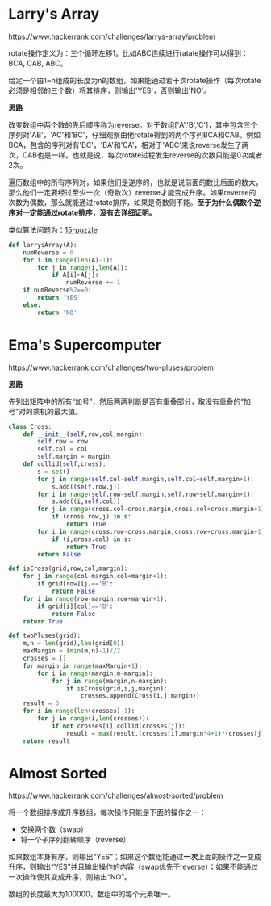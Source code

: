 # Larry's Array

<https://www.hackerrank.com/challenges/larrys-array/problem>

rotate操作定义为：三个循环左移1。比如ABC连续进行ratate操作可以得到：BCA, CAB, ABC。

给定一个由1~n组成的长度为n的数组，如果能通过若干次rotate操作（每次rotate必须是相邻的三个数）将其排序，则输出'YES'，否则输出'NO'。

**思路**

改变数组中两个数的先后顺序称为reverse。对于数组['A','B','C']，其中包含三个序列对'AB'，'AC'和'BC'，仔细观察由他rotate得到的两个序列BCA和CAB。例如BCA，包含的序列对有'BC'，'BA'和'CA'，相对于'ABC'来说reverse发生了两次，CAB也是一样。也就是说，每次rotate过程发生reverse的次数只能是0次或者2次。

遍历数组中的所有序列对，如果他们是逆序的，也就是说前面的数比后面的数大，那么他们一定要经过至少一次（奇数次）reverse才能变成升序。如果reverse的次数为偶数，那么就能通过rotate排序，如果是奇数则不能。**至于为什么偶数个逆序对一定能通过rotate排序，没有去详细证明。**

类似算法问题为：[15-puzzle](https://en.wikipedia.org/wiki/15_puzzle)

```python
def larrysArray(A):
    numReverse = 0
    for i in range(len(A)-1):
        for j in range(i,len(A)):
            if A[i]>A[j]:
                numReverse += 1
    if numReverse%2==0:
        return 'YES'
    else:
        return 'NO'
```

# Ema's Supercomputer

<https://www.hackerrank.com/challenges/two-pluses/problem>

**思路**

先列出矩阵中的所有“加号”，然后两两判断是否有重叠部分，取没有重叠的“加号”对的乘机的最大值。

```python
class Cross:
    def __init__(self,row,col,margin):
        self.row = row
        self.col = col
        self.margin = margin
    def collid(self,cross):
        s = set()
        for j in range(self.col-self.margin,self.col+self.margin+1):
            s.add((self.row,j))
        for i in range(self.row-self.margin,self.row+self.margin+1):
            s.add((i,self.col))
        for j in range(cross.col-cross.margin,cross.col+cross.margin+1):
            if (cross.row,j) in s:
                return True
        for i in range(cross.row-cross.margin,cross.row+cross.margin+1):
            if (i,cross.col) in s:
                return True
        return False

def isCross(grid,row,col,margin):
    for j in range(col-margin,col+margin+1):
        if grid[row][j]=='B':
            return False
    for i in range(row-margin,row+margin+1):
        if grid[i][col]=='B':
            return False
    return True

def twoPluses(grid):
    m,n = len(grid),len(grid[0])
    maxMargin = (min(m,n)-1)//2
    crosses = []
    for margin in range(maxMargin+1):
        for i in range(margin,m-margin):
            for j in range(margin,n-margin):
                if isCross(grid,i,j,margin):
                    crosses.append(Cross(i,j,margin))
    result = 0
    for i in range(len(crosses)-1):
        for j in range(i,len(crosses)):
            if not crosses[i].collid(crosses[j]):
                result = max(result,(crosses[i].margin*4+1)*(crosses[j].margin*4+1))
    return result
```

# Almost Sorted

<https://www.hackerrank.com/challenges/almost-sorted/problem>

将一个数组排序成升序数组，每次操作只能是下面的操作之一：

- 交换两个数（swap）
- 将一个子序列翻转顺序（reverse）

如果数组本身有序，则输出“YES”；如果这个数组能通过**一次**上面的操作之一变成升序，则输出“YES”并且输出操作的内容（swap优先于reverse）；如果不能通过一次操作使其变成升序，则输出“NO”。

数组的长度最大为100000，数组中的每个元素唯一。